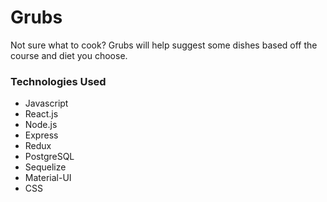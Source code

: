 # Grubs

Not sure what to cook? Grubs will help suggest some dishes based off the course and diet you choose.

### Technologies Used

- Javascript
- React.js
- Node.js
- Express
- Redux
- PostgreSQL
- Sequelize
- Material-UI
- CSS
